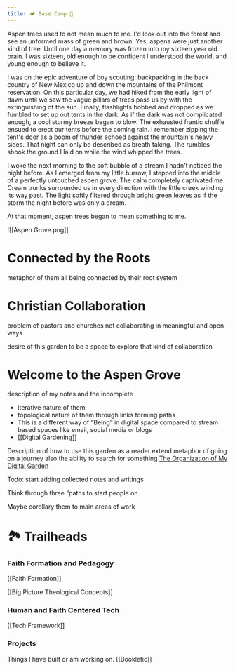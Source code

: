 ```yaml
---
title: 🏕️ Base Camp 🌲
---
```


Aspen trees used to not mean much to me. I'd look out into the forest and see an unformed mass of green and brown. Yes, aspens were just another kind of tree. Until one day a memory was frozen into my sixteen year old brain. I was sixteen, old enough to be confident I understood the world, and young enough to believe it.  

I was on the epic adventure of boy scouting: backpacking in the back country of New Mexico up and down the mountains of the Philmont reservation. On this particular day, we had hiked from the early light of dawn until we saw the vague pillars of trees pass us by with the extinguishing of the sun. Finally, flashlights bobbed and dropped as we fumbled to set up out tents in the dark. As if the dark was not complicated enough, a cool stormy breeze began to blow. The exhausted frantic shuffle ensued to erect our tents before the coming rain. I remember zipping the tent's door as a boom of thunder echoed against the mountain's heavy sides. That night can only be described as breath taking. The rumbles shook the ground I laid on while the wind whipped the trees. 

I woke the next morning to the soft bubble of a stream I hadn't noticed the night before. As I emerged from my little burrow, I stepped into the middle of a perfectly untouched aspen grove. The calm completely captivated me. Cream trunks surrounded us in every direction with the little creek winding its way past. The light softly filtered through bright green leaves as if the storm the night before was only a dream. 

At that moment, aspen trees began to mean something to me. 

![[Aspen Grove.png]]

# Connected by the Roots

metaphor of them all being connected by their root system


# Christian Collaboration
problem of pastors and churches not collaborating in meaningful and open ways

desire of this garden to be a space to explore that kind of collaboration


# Welcome to the Aspen Grove
description of my notes and the incomplete

- iterative nature of them
- topological nature of them through links forming paths
- This is a different way of “Being” in digital space compared to stream based spaces like email, social media or blogs
- [[Digital Gardening]]

Description of how to use this garden as a reader extend metaphor of going on a journey also the ability to search for something [The Organization of My Digital Garden](https://harrellbm.github.io/Digital-Garden/The-Organization-of-My-Digital-Garden)

Todo: start adding collected notes and writings

Think through three “paths to start people on 

Maybe corollary them to main areas of work

# 🏞 Trailheads
### Faith Formation and Pedagogy 
[[Faith Formation]]

[[Big Picture Theological Concepts]]

### Human and Faith Centered Tech

[[Tech Framework]]

### Projects
Things I have built or am working on. 
[[Bookletic]]